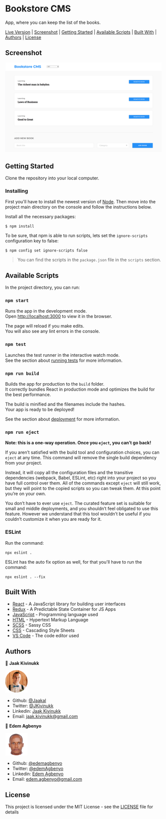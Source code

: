 # Bookstore CMS

App, where you can keep the list of the books.

<div class="button-group">
  <a href="https://edem-jaak-bookstore.herokuapp.com/" class="button">Live Version</a> |
  <a href="#screenshot" class="button">Screenshot</a> |
  <a href="#getting-started" class="button">Getting Started</a> |
  <a href="#available-scripts" class="button">Available Scripts</a> |
  <a href="#built-with" class="button">Built With</a> |
  <a href="#authors" class="button">Authors</a> |
  <a href="#license" class="button">License</a>
</div>

## Screenshot

![Screenshot of the webpage](https://github.com/Jaakal/bookstore-cms/blob/milestone5/src/images/screenshot.png)

## Getting Started

Clone the repository into your local computer.

### Installing

First you'll have to install the newest version of [Node](https://nodejs.org/en/download/). Then move into the project main directory on the console and follow the instructions below. 

Install all the necessary packages:

```
$ npm install
```

To be sure, that npm is able to run scripts, lets set the `ignore-scripts` configuration key to false:

```
$ npm config set ignore-scripts false
```

> You can find the scripts in the `package.json` file in the `scripts` section.

## Available Scripts

In the project directory, you can run:

### `npm start`

Runs the app in the development mode.<br />
Open [http://localhost:3000](http://localhost:3000) to view it in the browser.

The page will reload if you make edits.<br />
You will also see any lint errors in the console.

### `npm test`

Launches the test runner in the interactive watch mode.<br />
See the section about [running tests](https://facebook.github.io/create-react-app/docs/running-tests) for more information.

### `npm run build`

Builds the app for production to the `build` folder.<br />
It correctly bundles React in production mode and optimizes the build for the best performance.

The build is minified and the filenames include the hashes.<br />
Your app is ready to be deployed!

See the section about [deployment](https://facebook.github.io/create-react-app/docs/deployment) for more information.

### `npm run eject`

**Note: this is a one-way operation. Once you `eject`, you can’t go back!**

If you aren’t satisfied with the build tool and configuration choices, you can `eject` at any time. This command will remove the single build dependency from your project.

Instead, it will copy all the configuration files and the transitive dependencies (webpack, Babel, ESLint, etc) right into your project so you have full control over them. All of the commands except `eject` will still work, but they will point to the copied scripts so you can tweak them. At this point you’re on your own.

You don’t have to ever use `eject`. The curated feature set is suitable for small and middle deployments, and you shouldn’t feel obligated to use this feature. However we understand that this tool wouldn’t be useful if you couldn’t customize it when you are ready for it.

### ESLint

Run the command:

```
npx eslint .
```

ESLint has the auto fix option as well, for that you'll have to run the command:

```
npx eslint . --fix
```

## Built With

* [React](https://reactjs.org/) - A JavaScript library for building user interfaces
* [Redux](https://redux.js.org/) - A Predictable State Container for JS Apps
* [JavaScript](https://www.javascript.com/) - Programming language used
* [HTML](https://en.wikipedia.org/wiki/HTML) - Hypertext Markup Language
* [SCSS](https://sass-lang.com/) - Sassy CSS
* [CSS](https://www.w3.org/Style/CSS/Overview.en.html) - Cascading Style Sheets
* [VS Code](https://code.visualstudio.com/) - The code editor used

## Authors

👤 **Jaak Kivinukk**

<a href="https://github.com/Jaakal" target="_blank">

  ![Screenshot Image](src/images/jaak-profile.png) 

</a>

- Github: [@Jaakal](https://github.com/Jaakal)
- Twitter: [@JKivinukk](https://twitter.com/JKivinukk)
- Linkedin: [Jaak Kivinukk](https://www.linkedin.com/in/jaak-kivinukk)
- Email: [jaak.kivinukk@gmail.com](jaak.kivinukk@gmail.com)

👤 **Edem Agbenyo**

<a href="https://github.com/edemagbenyo" target="_blank">

  ![Screenshot Image](src/images/edem.png) 

</a>

- Github: [@edemagbenyo](https://github.com/edemagbenyo)
- Twitter: [@edemAgbenyo](https://twitter.com/edemAgbenyo)
- Linkedin: [Edem Agbenyo](https://www.linkedin.com/in/edemagbenyo/)
- Email: [edem.agbenyo@gmail.com](edem.agbenyo@gmail.com)

## License

This project is licensed under the MIT License - see the [LICENSE](LICENSE) file for details